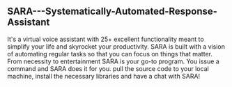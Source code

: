 ## SARA---Systematically-Automated-Response-Assistant

It's a virtual voice assistant with 25+ excellent functionality meant to simplify your life and skyrocket your productivity.
SARA is built with a vision of automating regular tasks so that you can focus on things that matter. 
From necessity to entertainment SARA is your go-to program. You issue a command and SARA does it for you.
pull the source code to your local machine, install the necessary libraries and have a chat with SARA!
